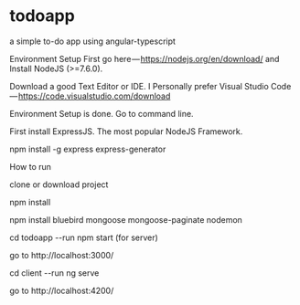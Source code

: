 
# todoapp
a simple to-do app using angular-typescript

Environment Setup
First go here — https://nodejs.org/en/download/ and Install NodeJS (>=7.6.0).

Download a good Text Editor or IDE. I Personally prefer Visual Studio Code — https://code.visualstudio.com/download

Environment Setup is done. Go to command line.

First install ExpressJS. The most popular NodeJS Framework.

npm install -g express express-generator

How to run

clone or download project

npm install

npm install bluebird mongoose mongoose-paginate nodemon

cd todoapp --run npm start (for server)

go to http://localhost:3000/

cd client --run ng serve

go to http://localhost:4200/
